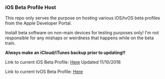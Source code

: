 ### iOS Beta Profile Host


This repo only serves the purpose on hosting various iOS/tvOS beta profiles from the Apple Developer Portal. 

Install beta software on non-main devices for testing purposes only! I'm not responsible for any mishaps or weirdness that happens while on the beta train. 

**Always make an iCloud/iTunes backup prior to updating!!**



Link to current iOS Beta Profile: [Here](https://github.com/neshyd/iOS11Beta/raw/master/iOS_12_Beta_Profile.mobileconfig)
Updated 11/10/2018

Link to current tvOS Beta Profile: [Here](https://github.com/neshyd/iOS11Beta/raw/master/tvOS_12_Beta_Profile.mobileconfig)
